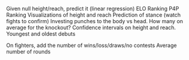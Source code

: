 Given null height/reach, predict it (linear regression)
ELO Ranking
P4P Ranking
Visualizations of height and reach
Prediction of stance (watch fights to confirm)
Investing punches to the body vs head. How many on average for the knockout?
Confidence intervals on height and reach.
Youngest and oldest debuts

On fighters, add the number of wins/loss/draws/no contests
Average number of rounds